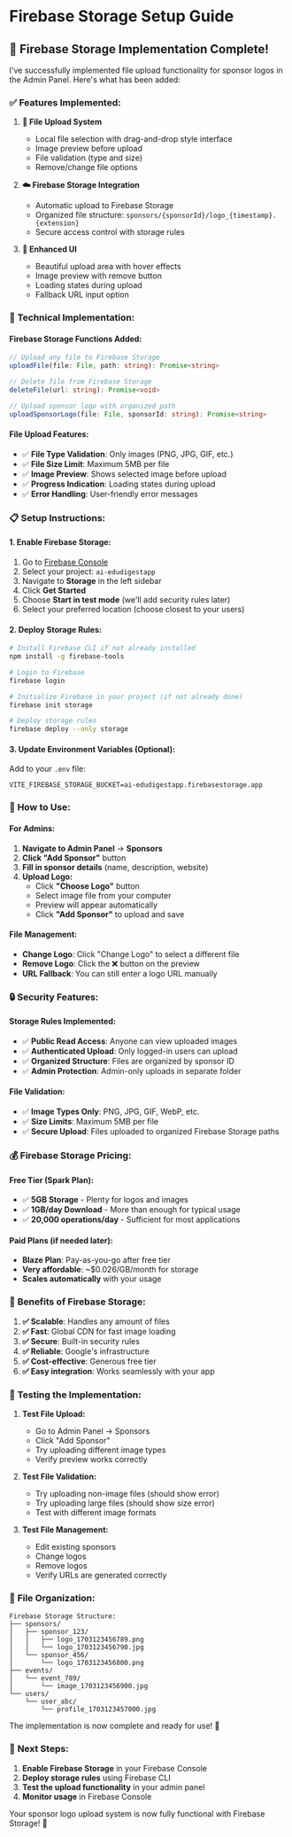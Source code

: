 # Firebase Storage Setup Guide

## 🚀 Firebase Storage Implementation Complete!

I've successfully implemented file upload functionality for sponsor logos in the Admin Panel. Here's what has been added:

### ✅ **Features Implemented:**

1. **📁 File Upload System**
   - Local file selection with drag-and-drop style interface
   - Image preview before upload
   - File validation (type and size)
   - Remove/change file options

2. **☁️ Firebase Storage Integration**
   - Automatic upload to Firebase Storage
   - Organized file structure: `sponsors/{sponsorId}/logo_{timestamp}.{extension}`
   - Secure access control with storage rules

3. **🎨 Enhanced UI**
   - Beautiful upload area with hover effects
   - Image preview with remove button
   - Loading states during upload
   - Fallback URL input option

### 🔧 **Technical Implementation:**

#### **Firebase Storage Functions Added:**
```typescript
// Upload any file to Firebase Storage
uploadFile(file: File, path: string): Promise<string>

// Delete file from Firebase Storage  
deleteFile(url: string): Promise<void>

// Upload sponsor logo with organized path
uploadSponsorLogo(file: File, sponsorId: string): Promise<string>
```

#### **File Upload Features:**
- ✅ **File Type Validation**: Only images (PNG, JPG, GIF, etc.)
- ✅ **File Size Limit**: Maximum 5MB per file
- ✅ **Image Preview**: Shows selected image before upload
- ✅ **Progress Indication**: Loading states during upload
- ✅ **Error Handling**: User-friendly error messages

### 📋 **Setup Instructions:**

#### **1. Enable Firebase Storage:**
1. Go to [Firebase Console](https://console.firebase.google.com/)
2. Select your project: `ai-edudigestapp`
3. Navigate to **Storage** in the left sidebar
4. Click **Get Started**
5. Choose **Start in test mode** (we'll add security rules later)
6. Select your preferred location (choose closest to your users)

#### **2. Deploy Storage Rules:**
```bash
# Install Firebase CLI if not already installed
npm install -g firebase-tools

# Login to Firebase
firebase login

# Initialize Firebase in your project (if not already done)
firebase init storage

# Deploy storage rules
firebase deploy --only storage
```

#### **3. Update Environment Variables (Optional):**
Add to your `.env` file:
```env
VITE_FIREBASE_STORAGE_BUCKET=ai-edudigestapp.firebasestorage.app
```

### 🎯 **How to Use:**

#### **For Admins:**
1. **Navigate to Admin Panel** → **Sponsors**
2. **Click "Add Sponsor"** button
3. **Fill in sponsor details** (name, description, website)
4. **Upload Logo:**
   - Click **"Choose Logo"** button
   - Select image file from your computer
   - Preview will appear automatically
   - Click **"Add Sponsor"** to upload and save

#### **File Management:**
- **Change Logo**: Click "Change Logo" to select a different file
- **Remove Logo**: Click the ❌ button on the preview
- **URL Fallback**: You can still enter a logo URL manually

### 🔒 **Security Features:**

#### **Storage Rules Implemented:**
- ✅ **Public Read Access**: Anyone can view uploaded images
- ✅ **Authenticated Upload**: Only logged-in users can upload
- ✅ **Organized Structure**: Files are organized by sponsor ID
- ✅ **Admin Protection**: Admin-only uploads in separate folder

#### **File Validation:**
- ✅ **Image Types Only**: PNG, JPG, GIF, WebP, etc.
- ✅ **Size Limits**: Maximum 5MB per file
- ✅ **Secure Upload**: Files uploaded to organized Firebase Storage paths

### 💰 **Firebase Storage Pricing:**

#### **Free Tier (Spark Plan):**
- ✅ **5GB Storage** - Plenty for logos and images
- ✅ **1GB/day Download** - More than enough for typical usage
- ✅ **20,000 operations/day** - Sufficient for most applications

#### **Paid Plans (if needed later):**
- **Blaze Plan**: Pay-as-you-go after free tier
- **Very affordable**: ~$0.026/GB/month for storage
- **Scales automatically** with your usage

### 🚀 **Benefits of Firebase Storage:**

1. **✅ Scalable**: Handles any amount of files
2. **✅ Fast**: Global CDN for fast image loading
3. **✅ Secure**: Built-in security rules
4. **✅ Reliable**: Google's infrastructure
5. **✅ Cost-effective**: Generous free tier
6. **✅ Easy integration**: Works seamlessly with your app

### 🧪 **Testing the Implementation:**

1. **Test File Upload:**
   - Go to Admin Panel → Sponsors
   - Click "Add Sponsor"
   - Try uploading different image types
   - Verify preview works correctly

2. **Test File Validation:**
   - Try uploading non-image files (should show error)
   - Try uploading large files (should show size error)
   - Test with different image formats

3. **Test File Management:**
   - Edit existing sponsors
   - Change logos
   - Remove logos
   - Verify URLs are generated correctly

### 📁 **File Organization:**

```
Firebase Storage Structure:
├── sponsors/
│   ├── sponsor_123/
│   │   ├── logo_1703123456789.png
│   │   └── logo_1703123456790.jpg
│   └── sponsor_456/
│       └── logo_1703123456800.png
├── events/
│   └── event_789/
│       └── image_1703123456900.jpg
└── users/
    └── user_abc/
        └── profile_1703123457000.jpg
```

The implementation is now complete and ready for use! 🎉

### 🔧 **Next Steps:**

1. **Enable Firebase Storage** in your Firebase Console
2. **Deploy storage rules** using Firebase CLI
3. **Test the upload functionality** in your admin panel
4. **Monitor usage** in Firebase Console

Your sponsor logo upload system is now fully functional with Firebase Storage! 🚀
